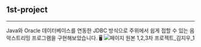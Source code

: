 ## 1st-project
---
Java와 Oracle 데이터베이스를 연동한 JDBC 방식으로 주위에서 쉽게 접할 수 있는 음악스트리밍 프로그램을 구현해보았습니다.
🖥️
![페이지 원본 1,2,3차 프로젝트_김지우_1](https://github.com/eraseK/1st-project/assets/116993656/2724f93d-12e5-420c-9d98-a7f29a12033c)
